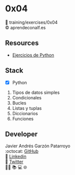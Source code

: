 # 0x04
:open_file_folder: training/exercises/0x04  
:copyright: aprendeconalf.es

## Resources
* [Ejercicios de Python](http://aprendeconalf.es/python/ejercicios/)

## Stack
* [x] Python
1. Tipos de datos simples
2. Condicionales
3. Bucles
4. Listas y tuplas
5. Diccionarios
6. Funciones

## Developer
Javier Andrés Garzón Patarroyo  
:octocat: [GitHub](https://github.com/javierandresgp/)  
:link: [Linkedin](https://www.linkedin.com/in/javierandresgp/)  
:link: [Twitter](https://twitter.com/javierandresgp0)  
:man_technologist: :books: :computer: :globe_with_meridians:
